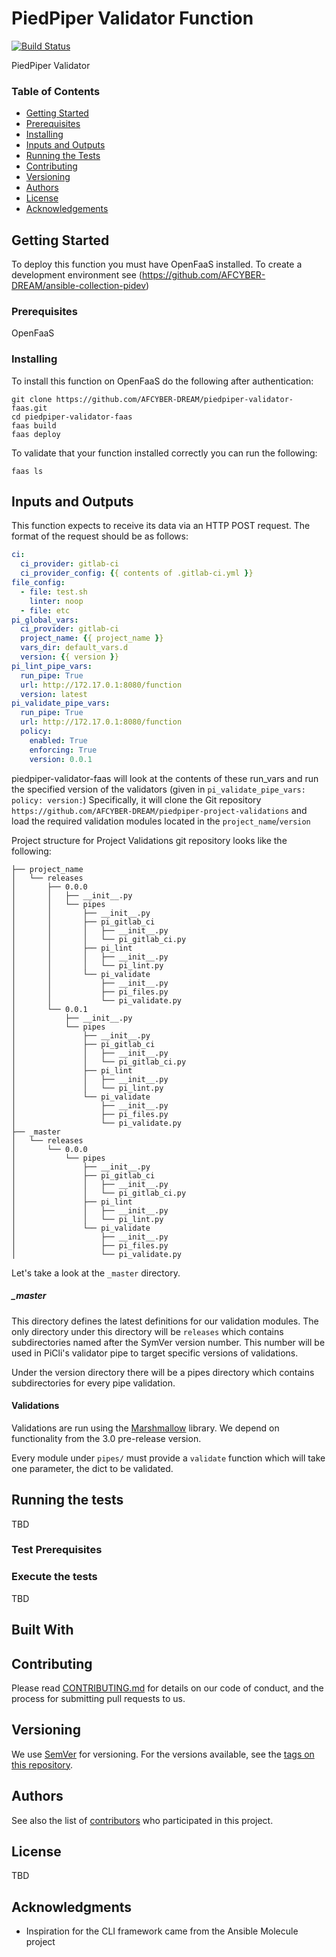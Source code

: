 # PiedPiper Validator Function
[![Build Status](https://travis-ci.org/AFCYBER-DREAM/piedpiper-validator-faas.svg?branch=master)](https://travis-ci.org/AFCYBER-DREAM/piedpiper-validator-faas)

PiedPiper Validator

### Table of Contents

* [Getting Started](#getting-started)
* [Prerequisites](#prerequisites)
* [Installing](#installing)
* [Inputs and Outputs](#inputs-and-outputs)
* [Running the Tests](#running-the-tests)
* [Contributing](#contributing)
* [Versioning](#versioning)
* [Authors](#authors)
* [License](#license)
* [Acknowledgements](#acknowledgments)


## Getting Started

To deploy this function you must have OpenFaaS installed. To create a development environment see (https://github.com/AFCYBER-DREAM/ansible-collection-pidev)

### Prerequisites

OpenFaaS

### Installing

To install this function on OpenFaaS do the following after authentication:

```
git clone https://github.com/AFCYBER-DREAM/piedpiper-validator-faas.git
cd piedpiper-validator-faas
faas build
faas deploy
```

To validate that your function installed correctly you can run the following:

```
faas ls
```

## Inputs and Outputs

This function expects to receive its data via an HTTP POST request. The format of the request should be as follows:

```yaml
ci:
  ci_provider: gitlab-ci
  ci_provider_config: {{ contents of .gitlab-ci.yml }}
file_config:
  - file: test.sh
    linter: noop
  - file: etc
pi_global_vars:
  ci_provider: gitlab-ci
  project_name: {{ project_name }}
  vars_dir: default_vars.d
  version: {{ version }}
pi_lint_pipe_vars:
  run_pipe: True
  url: http://172.17.0.1:8080/function
  version: latest
pi_validate_pipe_vars:
  run_pipe: True
  url: http://172.17.0.1:8080/function
  policy:
    enabled: True
    enforcing: True
    version: 0.0.1
```

piedpiper-validator-faas will look at the contents of these run_vars and
run the specified version of the validators (given in `pi_validate_pipe_vars: policy: version:`)
Specifically, it will clone the Git repository `https://github.com/AFCYBER-DREAM/piedpiper-project-validations`
and load the required validation modules located in the `project_name`/`version`

Project structure for Project Validations git repository looks like the following:
```
├── project_name
│   └── releases
│       ├── 0.0.0
│       │   ├── __init__.py
│       │   └── pipes
│       │       ├── __init__.py
│       │       ├── pi_gitlab_ci
│       │       │   ├── __init__.py
│       │       │   └── pi_gitlab_ci.py
│       │       ├── pi_lint
│       │       │   ├── __init__.py
│       │       │   └── pi_lint.py
│       │       └── pi_validate
│       │           ├── __init__.py
│       │           ├── pi_files.py
│       │           └── pi_validate.py
│       └── 0.0.1
│           ├── __init__.py
│           └── pipes
│               ├── __init__.py
│               ├── pi_gitlab_ci
│               │   ├── __init__.py
│               │   └── pi_gitlab_ci.py
│               ├── pi_lint
│               │   ├── __init__.py
│               │   └── pi_lint.py
│               └── pi_validate
│                   ├── __init__.py
│                   ├── pi_files.py
│                   └── pi_validate.py
├── _master
│   └── releases
│       └── 0.0.0
│           └── pipes
│               ├── __init__.py
│               ├── pi_gitlab_ci
│               │   ├── __init__.py
│               │   └── pi_gitlab_ci.py
│               ├── pi_lint
│               │   ├── __init__.py
│               │   └── pi_lint.py
│               └── pi_validate
│                   ├── __init__.py
│                   ├── pi_files.py
│                   └── pi_validate.py
```

Let's take a look at the `_master` directory.

##### _master
This directory defines the latest definitions for our validation modules.
The only directory under this directory will be `releases` which contains
subdirectories named after the SymVer version number. This number will
be used in PiCli's validator pipe to target specific versions of validations.

Under the version directory there will be a pipes directory which contains
subdirectories for every pipe validation.

#### Validations
Validations are run using the [Marshmallow](https://marshmallow.readthedocs.io/en/3.0/)
library. We depend on functionality from the 3.0 pre-release version.

Every module under `pipes/` must provide a `validate` function which will
take one parameter, the dict to be validated.




## Running the tests

TBD

### Test Prerequisites


### Execute the tests

TBD

## Built With

## Contributing

Please read [CONTRIBUTING.md](https://github.com/AFCYBER-DREAM/piedpiper-picli) for details on our code of conduct, and the process for submitting pull requests to us.

## Versioning

We use [SemVer](http://semver.org/) for versioning. For the versions available, see the [tags on this repository](https://github.com/piedpiper-validator-faas/tags).

## Authors

See also the list of [contributors](https://github.com/AFCYBER-DREAM/piedpiper-validator-faas/contributors) who participated in this project.

## License

TBD

## Acknowledgments

* Inspiration for the CLI framework came from the Ansible Molecule project

